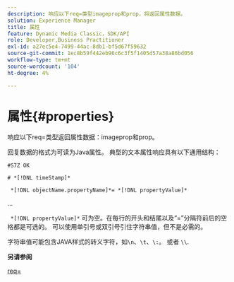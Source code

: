 ```yaml
---
description: 响应以下req=类型imageprop和prop，将返回属性数据。
solution: Experience Manager
title: 属性
feature: Dynamic Media Classic，SDK/API
role: Developer,Business Practitioner
exl-id: a27ec5e4-7499-44ac-8db1-bf5d67f59632
source-git-commit: 1ec8b59f442eb96c6c3f5f1405d57a38a86bd056
workflow-type: tm+mt
source-wordcount: '104'
ht-degree: 4%

---
```


# 属性{#properties}

响应以下req=类型返回属性数据：imageprop和prop。

回复数据的格式为可读为Java属性。 典型的文本属性响应具有以下通用结构：

`#S7Z OK`

`# *[!DNL timeStamp]*`

` *[!DNL objectName.propertyName]*= *[!DNL propertyValue]*`

...

` *[!DNL propertyValue]*` 可为空。在每行的开头和结尾以及“=”分隔符前后的空格都是可选的。 可以使用单引号或双引号引住字符串值，但不是必需的。

字符串值可能包含JAVA样式的转义字符，如`\n`、`\t`、`\:`。 或者 `\\`.

**另请参阅**

[req=](../../../../../ir-api/http-protocol/image-rendering-api-ref/c-ir-http-protocol-ref/c-ir-http-protocol-command-reference/r-ir-req.md#reference-792b1a663fb64261bd2de2a209b847fb)
